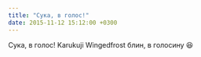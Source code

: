 ```yaml
---
title: "Сука, в голос!"
date: 2015-11-12 15:12:00 +0300
---
```


Сука, в голос!
Karukuji Wingedfrost
блин, в голосину 😆

